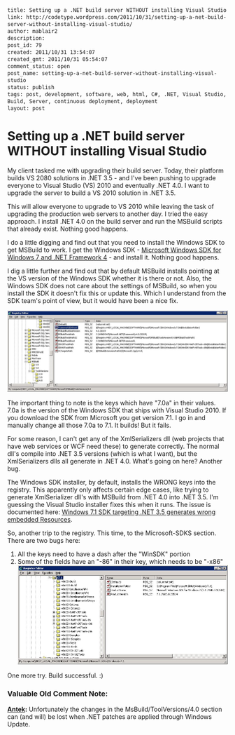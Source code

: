 ```
title: Setting up a .NET build server WITHOUT installing Visual Studio
link: http://codetype.wordpress.com/2011/10/31/setting-up-a-net-build-server-without-installing-visual-studio/
author: mablair2
description:
post_id: 79
created: 2011/10/31 13:54:07
created_gmt: 2011/10/31 05:54:07
comment_status: open
post_name: setting-up-a-net-build-server-without-installing-visual-studio
status: publish
tags: post, development, software, web, html, C#, .NET, Visual Studio, Build, Server, continuous deployment, deployment
layout: post
```

# Setting up a .NET build server WITHOUT installing Visual Studio

My client tasked me with upgrading their build server. Today, their platform builds VS 2080 solutions in .NET 3.5 - and I've been pushing to upgrade everyone to Visual Studio (VS) 2010 and eventually .NET 4.0. I want to upgrade the server to build a VS 2010 solution in .NET 3.5.

This will allow everyone to upgrade to VS 2010 while leaving the task of upgrading the production web servers to another day. I tried the easy approach. I install .NET 4.0 on the build server and run the MSBuild scripts that already exist. Nothing good happens.

I do a little digging and find out that you need to install the Windows SDK to get MSBuild to work. I get the Windows SDK - [Microsoft Windows SDK for Windows 7 and .NET Framework 4](http://www.microsoft.com/download/en/details.aspx?id=8279) \- and install it. Nothing good happens.

I dig a little further and find out that by default MSBuild installs pointing at the VS version of the Windows SDK whether it is there or not. Also, the Windows SDK does not care about the settings of MSBuild, so when you install the SDK it doesn't fix this or update this. Which I understand from the SDK team's point of view, but it would have been a nice fix.

![Registry View of the MSBuild Settings for .NET 4.0](/images/posts/registry-msbuild.jpg)

The important thing to note is the keys which have "7.0a" in their values. 7.0a is the version of the Windows SDK that ships with Visual Studio 2010. If you download the SDK from Microsoft you get version 7.1. I go in and manually change all those 7.0a to 7.1. It builds! But it fails.

For some reason, I can't get any of the XmlSerializers dll (web projects that have web services or WCF need these) to generate correctly. The normal dll's compile into .NET 3.5 versions (which is what I want), but the XmlSerializers dlls all generate in .NET 4.0. What's going on here? Another bug.

The Windows SDK installer, by default, installs the WRONG keys into the registry. This apparently only affects certain edge cases, like trying to generate XmlSerializer dll's with MSBuild from .NET 4.0 into .NET 3.5. I'm guessing the Visual Studio installer fixes this when it runs. The issue is documented here: [Windows 7.1 SDK targeting .NET 3.5 generates wrong embedded Resources](http://connect.microsoft.com/VisualStudio/feedback/details/594338/tfs-2010-build-agent-and-windows-7-1-sdk-targeting-net-3-5-generates-wrong-embedded-resources).

So, another trip to the registry. This time, to the Microsoft-SDKS section. There are two bugs here:

1)  All the keys need to have a dash after the "WinSDK" portion
2)  Some of the fields have an "-86" in their key, which needs to be "-x86"
![A view of the registry for the Windows SDK](/images/posts/registry-windows-sdk.jpg)

One more try. Build successful. :)

### Valuable Old Comment Note:

**[Antek](#109 "2013-10-10 04:00:32"):** Unfortunately the changes in the MsBuild/ToolVersions/4.0 section can (and will) be lost when .NET patches are applied through Windows Update.

